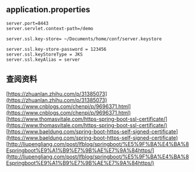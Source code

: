 
## application.properties
```
server.port=8443
server.servlet.context-path=/demo

server.ssl.key-store= ~/Documents/home/conf/server.keystore

server.ssl.key-store-password = 123456
server.ssl.keyStoreType = JKS
server.ssl.keyAlias = server
```

## 查阅资料
[https://zhuanlan.zhihu.com/p/31385073](https://zhuanlan.zhihu.com/p/31385073)
[https://www.cnblogs.com/chenpi/p/9696371.html](https://www.cnblogs.com/chenpi/p/9696371.html)
[https://www.thomasvitale.com/https-spring-boot-ssl-certificate/](https://www.thomasvitale.com/https-spring-boot-ssl-certificate/)
[https://www.baeldung.com/spring-boot-https-self-signed-certificate](https://www.baeldung.com/spring-boot-https-self-signed-certificate)
[http://liupengliang.com/post/lfblog/springboot/%E5%9F%BA%E4%BA%8Espringboot%E9%A1%B9%E7%9B%AE%E7%9A%84https/](http://liupengliang.com/post/lfblog/springboot/%E5%9F%BA%E4%BA%8Espringboot%E9%A1%B9%E7%9B%AE%E7%9A%84https/)